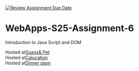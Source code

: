 [![Review Assignment Due Date](https://classroom.github.com/assets/deadline-readme-button-22041afd0340ce965d47ae6ef1cefeee28c7c493a6346c4f15d667ab976d596c.svg)](https://classroom.github.com/a/URRZ2TIg)
# WebApps-S25-Assignment-6
Introduction to Java Script and DOM

Hosted at[Guess& Pet](https://44-563-webapps-s25.github.io/44563-webapps-s25-assignment6-Chaithanyareddypailla/city.html)
<br>
Hosted at[Calucation](https://44-563-webapps-s25.github.io/44563-webapps-s25-assignment6-Chaithanyareddypailla/message.html)
<br>
Hosted at[Dinner plam](https://44-563-webapps-s25.github.io/44563-webapps-s25-assignment6-Chaithanyareddypailla/dinner.html)
<br>
